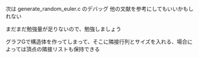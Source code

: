 次は generate_random_euler.c のデバッグ
他の文献を参考にしてもいいかもしれない

まだまだ勉強量が足りないので、勉強しましょう

グラフGで構造体を作ってしまって、そこに隣接行列とサイズを入れる、場合によっては頂点の隣接リストも保持できる
